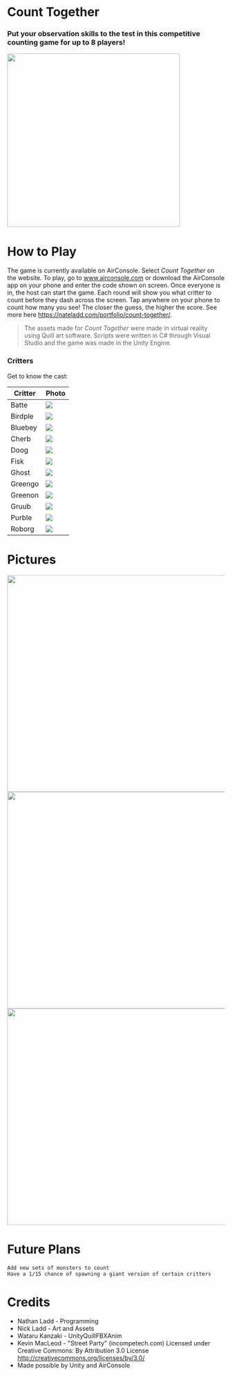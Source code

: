 # Count Together

### Put your observation skills to the test in this competitive counting game for up to 8 players!

<img src="Images/Cover.png" width="400px" height="400px">

# How to Play
The game is currently available on AirConsole. Select *Count Together* on the website. To play, go to www.airconsole.com or download the AirConsole app on your phone and enter the code shown on screen. Once everyone is in, the host can start the game. Each round will show you what critter to count before they dash across the screen. Tap anywhere on your phone to count how many you see! The closer the guess, the higher the score. See more here https://nateladd.com/portfolio/count-together/.

> The assets made for *Count Together*
> were made in virtual reality using Quill
> art software. Scripts were written in
> C# through Visual Studio and the game
> was made in the Unity Engine.

### Critters

Get to know the cast:

| Critter | Photo |
| ------ | ------ |
| Batte | <img src="Images/batte.PNG"> |
| Birdple | <img src="Images/birdple.PNG"> | 
| Bluebey | <img src="Images/bluebey.PNG"> |
| Cherb | <img src="Images/cherb.PNG"> |
| Doog | <img src="Images/doog.PNG"> |
| Fisk | <img src="Images/fisk.PNG"> |
| Ghost | <img src="Images/ghost.PNG"> |
| Greengo | <img src="Images/greengo.PNG"> |
| Greenon | <img src="Images/greenon.PNG"> |
| Gruub | <img src="Images/gruub.PNG"> |
| Purble | <img src="Images/purble.PNG"> |
| Roborg | <img src="Images/roborg.PNG"> | 

# Pictures
<img src="Images/Gameplay1.PNG" width="900px" height="500px">
<img src="Images/Gameplay2.PNG" width="900px" height="500px">
<img src="Images/Gameplay3.PNG" width="900px" height="500px">

# Future Plans
```sh
Add new sets of monsters to count
Have a 1/15 chance of spawning a giant version of certain critters
```

# Credits
- Nathan Ladd - Programming
- Nick Ladd - Art and Assets
- Wataru Kanzaki - UnityQuillFBXAnim
- Kevin MacLeod - "Street Party" (incompetech.com)
Licensed under Creative Commons: By Attribution 3.0 License
http://creativecommons.org/licenses/by/3.0/
- Made possible by Unity and AirConsole
